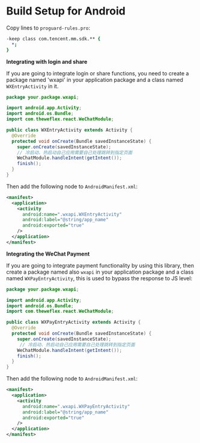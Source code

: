 # Build Setup for Android

Copy lines to `proguard-rules.pro`:

```pro
-keep class com.tencent.mm.sdk.** {
  *;
}
```

**Integrating with login and share**

If you are going to integrate login or share functions, you need to 
create a package named 'wxapi' in your application package and a class 
named `WXEntryActivity` in it.

```java
package your.package.wxapi;

import android.app.Activity;
import android.os.Bundle;
import com.theweflex.react.WeChatModule;

public class WXEntryActivity extends Activity {
  @Override
  protected void onCreate(Bundle savedInstanceState) {
    super.onCreate(savedInstanceState);
    // 冷启动、热启动自己应用需要自己处理跳转到指定页面
    WeChatModule.handleIntent(getIntent());
    finish();
  }
}
```

Then add the following node to `AndroidManifest.xml`:

```xml
<manifest>
  <application>
    <activity
      android:name=".wxapi.WXEntryActivity"
      android:label="@string/app_name"
      android:exported="true"
    />
  </application>
</manifest>
```

**Integrating the WeChat Payment**

If you are going to integrate payment functionality by using this library, then
create a package named also `wxapi` in your application package and a class named
`WXPayEntryActivity`, this is used to bypass the response to JS level:

```java
package your.package.wxapi;

import android.app.Activity;
import android.os.Bundle;
import com.theweflex.react.WeChatModule;

public class WXPayEntryActivity extends Activity {
  @Override
  protected void onCreate(Bundle savedInstanceState) {
    super.onCreate(savedInstanceState);
     // 冷启动、热启动自己应用需要自己处理跳转到指定页面
    WeChatModule.handleIntent(getIntent());
    finish();
  }
}
```

Then add the following node to `AndroidManifest.xml`:

```xml
<manifest>
  <application>
    <activity
      android:name=".wxapi.WXPayEntryActivity"
      android:label="@string/app_name"
      android:exported="true"
    />
  </application>
</manifest>
```
